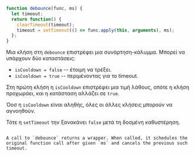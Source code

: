 ```js demo
function debounce(func, ms) {
  let timeout;
  return function() {
    clearTimeout(timeout);
    timeout = setTimeout(() => func.apply(this, arguments), ms);
  };
}

```

Μια κλήση στη `debounce` επιστρέφει μια συνάρτηση-κάλυμμα. Μπορεί να υπάρχουν δύο καταστάσεις:

- `isCooldown = false` -- έτοιμη να τρέξει.
- `isCooldown = true` -- περιμένοντας για το timeout.

Στη πρώτη κλήση η `isCooldown` επιστρέφει μια τιμή λάθους, οπότε η κλήση προχωράει, και η κατάσταση αλλάζει σε `true`.

Όοσ η `isCooldown` είναι αληθής, όλες οι άλλες κλήσεις μπορούν να αγνοηθούν.

Τότε η `setTimeout` την ξανακάνει `false` μετά τη δοσμένη καθυστέρηση.


```

A call to `debounce` returns a wrapper. When called, it schedules the original function call after given `ms` and cancels the previous such timeout.


